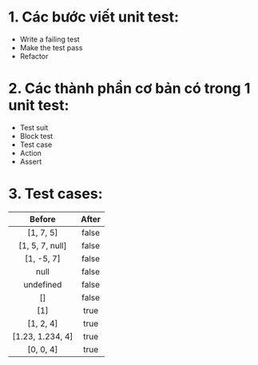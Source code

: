 # 1. Các bước viết unit test:

- Write a failing test
- Make the test pass
- Refactor

# 2. Các thành phần cơ bản có trong 1 unit test:

- Test suit
- Block test
- Test case
- Action
- Assert

# 3. Test cases:

|      Before      | After |
| :--------------: | :---: |
|    [1, 7, 5]     | false |
| [1, 5, 7, null]  | false |
|    [1, -5, 7]    | false |
|       null       | false |
|    undefined     | false |
|        []        | false |
|       [1]        | true  |
|    [1, 2, 4]     | true  |
| [1.23, 1.234, 4] | true  |
|    [0, 0, 4]     | true  |
